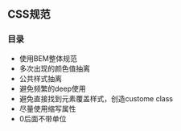 ## CSS规范

### 目录
- 使用BEM整体规范
- 多次出现的颜色值抽离
- 公共样式抽离
- 避免频繁的deep使用
- 避免直接找到元素覆盖样式，创造custome class
- 尽量使用缩写属性
- 0后面不带单位